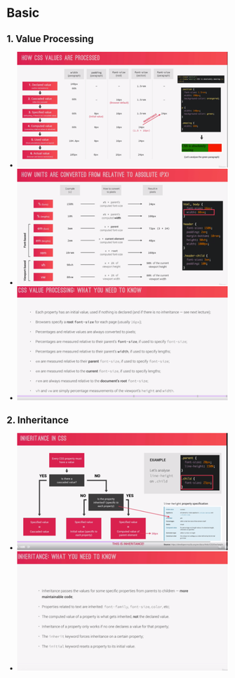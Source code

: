 # Basic

## 1. Value Processing

- ![](img/A0-Value-Processing1.png)
- ![](img/A1-Value-Processing2.png)
- ![](img/A2-Value-Processing3.png)

## 2. Inheritance

- ![](img/A3-Inheritance1.png)
- ![](img/A4-Inheritance2.png)
